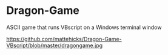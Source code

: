 # Dragon-Game
ASCII game that runs VBscript on a Windows terminal window


https://github.com/mattehicks/Dragon-Game-VBscript/blob/master/dragongame.jpg


